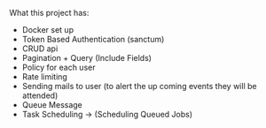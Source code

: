 What this project has: 

- Docker set up
- Token Based Authentication (sanctum)
- CRUD api
- Pagination + Query (Include Fields)
- Policy for each user
- Rate limiting
- Sending mails to user (to alert the up coming events they will be attended)
- Queue Message
- Task Scheduling -> (Scheduling Queued Jobs)
